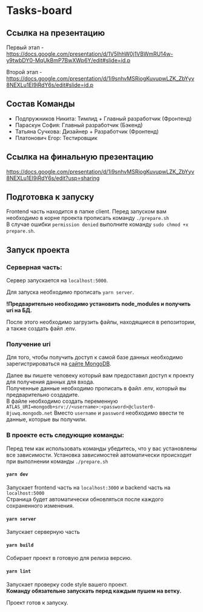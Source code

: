 # Tasks-board
## Ссылка на презентацию
Первый этап - https://docs.google.com/presentation/d/1V5IhhW0j1VBWmRU14w-y9twbDY0-MqUkBmP7BwXWp6Y/edit#slide=id.p

Второй этап - https://docs.google.com/presentation/d/1i9snhvMSRiogKuvupwLZK_ZbYyv8NEXLu1EI9iRdY6s/edit#slide=id.p

## Состав Команды
+ Подпружников Никита: Тимлид + Главный разработчик (Фронтенд)
+ Параскун София: Главный разработчик (Бэкенд)
+ Татьяна Сучкова: Дизайнер + Разработчик (Фронтенд)
+ Платонович Егор: Тестировщик

## Ссылка на финальную презентацию
https://docs.google.com/presentation/d/1i9snhvMSRiogKuvupwLZK_ZbYyv8NEXLu1EI9iRdY6s/edit?usp=sharing

## Подготовка к запуску
Frontend часть находится в папке client. Перед запуском вам необходимо в корне проекта прописать команду ```./prepare.sh```
<br/>
В случае ошибки ```permission denied``` выполните команду ```sudo chmod +x prepare.sh```.<br/>
## Запуск проекта
### Серверная часть:

Сервер запускается на ```localhost:5000```.

Для запуска необходимо прописать ```yarn server```.

**!Предварительно необходимо установить node_modules и получить uri на БД.**

После этого необходимо загрузить файлы, находящиеся в репозитории, а также создать файл .env.

### Получение uri

Для того, чтобы получить доступ к самой базе данных необходимо зарегистрироваться на [сайте MongoDB](https://account.mongodb.com/account/login?n=%2Fv2%2F5eab319cd3e8b50cbf64a9ff&nextHash=%23clusters).


Далее вы пишете человеку который вам предоставил доступ к проекту для получения данных для входа.
<br/>
Полученные данные необходимо прописать в файл .env, который вы предварительно создадите.<br/>
В файле необходимо создать переменную ```ATLAS_URI=mongodb+srv://<username>:<password>@cluster0-8juwq.mongodb.net```
Вместо ```username``` и ```password``` необходимо ввести те данные, которые вы получили.

### В проекте есть следующие команды:
Перед тем как использовать команды убедитесь, что у вас установлены все зависимости. 
Установка зависимостей автоматически происходит при выполнении команды ```./prepare.sh```

#### ```yarn dev```
Запускает frontend часть на ```localhost:3000``` и backend часть на ```localhost:5000``` <br />
Страница будет автоматически обновляться после каждого сохраненного изменения.

#### ```yarn server```
Запускает серверную часть

#### ```yarn build ```
Собирает проект в готовую для релиза версию.

#### ```yarn lint```
Запускает проверку code style вашего проект.<br />
**Команду обязательно запускать перед каждым пушем на ветку.**

Проект готов к запуску.
